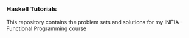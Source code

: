 ### Haskell Tutorials

This repository contains the problem sets and solutions for my INF1A - Functional Programming course
